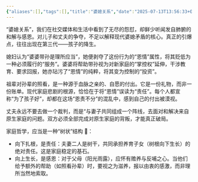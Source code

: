 ```yaml
---
{"aliases":[],"tags":[],"title":"婆媳关系","date":"2025-07-13T13:56:33+08:00","date_modify":"2025-07-13T13:58:25+08:00","dg-publish":true,"permalink":"/Publish/05_个人思考/婆媳关系/","dgPassFrontmatter":true,"created":"2025-07-13T13:56:33+08:00","updated":"2025-07-13T13:58:25+08:00"}
---
```



“婆媳关系”，我们在社交媒体和生活中看到了无尽的怨怼，却鲜少听闻发自肺腑的和解与感恩。对儿子和丈夫的争夺，不足以解释现代婆媳矛盾的核心。真正的引爆点，往往出现在第三代——孩子的降生。

媳妇认为“婆婆带孙是理所应当”，她便剥夺了这份行为的“恩情”属性，将其贬低为一种必须履行的“服务”。婆婆将帮助带孙视为对新家庭的“掌控权”延伸，干涉教育、要求回报，她亦玷污了“恩情”的纯粹，将其变为控制的“投资”。

祖辈对孙辈的照看，是一种源于血脉之亲的、自愿的付出。它是一份礼物，而非一份账单。现代家庭悲剧的根源，恰恰在于将“恩情”误读为“责任”。每个人都宣称“为了孩子好”，却都在这场“恩责不分”的混乱中，感到自己的付出被漠视。

丈夫永远不要去做一个裁判，而是“与妻子共同组成一个阵线，去面对和解决来自原生家庭的问题。双方必须全部完成对原生家庭的背叛，才能真正破局。

家庭哲学，应当是一种“树状”结构 🎄：
- 向下扎根，是责任：夫妻二人是树干，共同承担养育子女（树根向下生长）的绝对责任。这是家庭稳定的基石。
- 向上生长，是感恩：对于父母（阳光雨露），应怀有赡养与反哺之心。当他们给予额外的帮助（如照看孙辈）时，要视之为滋养，报以由衷的感激，而非理所当然地索取。
